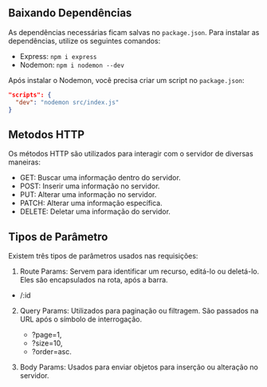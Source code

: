 ## Baixando Dependências

As dependências necessárias ficam salvas no `package.json`. Para instalar as dependências, utilize os seguintes comandos:

- Express: `npm i express`
- Nodemon: `npm i nodemon --dev`

Após instalar o Nodemon, você precisa criar um script no `package.json`:

```json
"scripts": {
  "dev": "nodemon src/index.js"
}
```

## Metodos HTTP

Os métodos HTTP são utilizados para interagir com o servidor de diversas maneiras:

- GET: Buscar uma informação dentro do servidor.
- POST: Inserir uma informação no servidor.
- PUT: Alterar uma informação no servidor.
- PATCH: Alterar uma informação específica.
- DELETE: Deletar uma informação do servidor.

## Tipos de Parâmetro

Existem três tipos de parâmetros usados nas requisições:

1. Route Params: Servem para identificar um recurso, editá-lo ou deletá-lo. Eles são encapsulados na rota, após a barra.
   
 - /:id

2. Query Params: Utilizados para paginação ou filtragem. São passados na URL após o símbolo de interrogação. 
   
   - ?page=1, 
   - ?size=10, 
   - ?order=asc. 

3. Body Params: Usados para enviar objetos para inserção ou alteração no servidor.